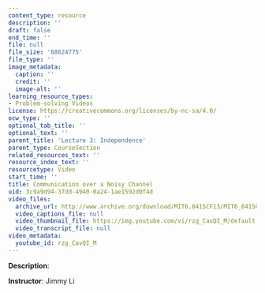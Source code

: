 ```yaml
---
content_type: resource
description: ''
draft: false
end_time: ''
file: null
file_size: '68624775'
file_type: ''
image_metadata:
  caption: ''
  credit: ''
  image-alt: ''
learning_resource_types:
- Problem-solving Videos
license: https://creativecommons.org/licenses/by-nc-sa/4.0/
ocw_type: ''
optional_tab_title: ''
optional_text: ''
parent_title: 'Lecture 3: Independence'
parent_type: CourseSection
related_resources_text: ''
resource_index_text: ''
resourcetype: Video
start_time: ''
title: Communication over a Noisy Channel
uid: 3c9a9d94-37dd-4940-0a24-1ae1592d0f4d
video_files:
  archive_url: http://www.archive.org/download/MIT6.041SCF13/MIT6_041SCF13_Noisy_Channel_300k.mp4
  video_captions_file: null
  video_thumbnail_file: https://img.youtube.com/vi/rzg_CavQI_M/default.jpg
  video_transcript_file: null
video_metadata:
  youtube_id: rzg_CavQI_M
---
```

**Description**:

**Instructor**: Jimmy Li